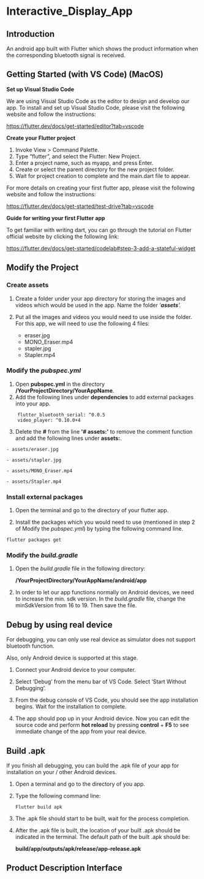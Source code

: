 # Interactive_Display_App

## Introduction

An android app built with Flutter which shows the product information when the corresponding bluetooth signal is received.


## Getting Started (with VS Code) (MacOS)

**Set up Visual Studio Code**

We are using Visual Studio Code as the editor to design and develop our app. To install and set up Visual Studio Code, please visit the following website and follow the instructions:

https://flutter.dev/docs/get-started/editor?tab=vscode


**Create your Flutter project**

1.  Invoke View > Command Palette.
2.  Type “flutter”, and select the Flutter: New Project.
3.  Enter a project name, such as  myapp, and press Enter.
4.  Create or select the parent directory for the new project folder.
5.  Wait for project creation to complete and the  main.dart  file to appear.

For more details on creating your first flutter app, please visit the following website and follow the instructions:

https://flutter.dev/docs/get-started/test-drive?tab=vscode

**Guide for writing your first Flutter app**

To get familiar with writing dart, you can go through the tutorial on Flutter official website by clicking the following link:

https://flutter.dev/docs/get-started/codelab#step-3-add-a-stateful-widget

## Modify the Project

### Create assets

1. Create a folder under your app directory for storing the images and videos which would be used in the app. Name the folder ‘**_assets_**_’._

2. Put all the images and videos you would need to use inside the folder. For this app, we will need to use the following 4 files:
	- eraser.jpg
	- MONO_Eraser.mp4
	- stapler.jpg
	- Stapler.mp4

### Modify the _pubspec.yml_
1. Open **pubspec.yml** in the directory **/YourProjectDirectory/YourAppName**.
2. Add the following lines under **dependencies** to add external packages into your app.
```
    flutter_bluetooth_serial: ^0.0.5
    video_player: ^0.10.0+4
```

3. Delete the **#** from the line **'# assets:'** to remove the comment function and add the following lines under **assets:**.
```
- assets/eraser.jpg

- assets/stapler.jpg

- assets/MONO_Eraser.mp4

- assets/Stapler.mp4
```
### Install external packages

1. Open the terminal and go to the directory of your flutter app.

2. Install the packages which you would need to use (mentioned in step 2 of Modify the _pubspec.yml_)  by typing the following command line.
```
flutter packages get
```
### Modify the _build.gradle_

1. Open the _build.gradle_ file in the following directory:

   **/YourProjectDirectory/YourAppName/android/app**
2. In order to let our app functions normally on Android devices, we need to increase the min. sdk version. In the _build.gradle_ file, change the minSdkVersion from 16 to 19. Then save the file.

## Debug by using real device

For debugging, you can only use real device as simulator does not support bluetooth function.

Also, only Android device is supported at this stage.

1. Connect your Android device to your computer.

2. Select ‘Debug’ from the menu bar of VS Code. Select ‘Start Without Debugging’.
3. From the debug console of VS Code, you should see the app installation begins. Wait for the installation to complete.
4. The app should pop up in your Android device. Now you can edit the source code and perform **hot reload** by pressing **control** + **F5** to see immediate change of the app from your real device.

## Build .apk

If you finish all debugging, you can build the .apk file of your app for installation on your / other Android devices.

1.  Open a terminal and go to the directory of you app.
2.  Type the following command line:
     ```
    Flutter build apk
    ```
3. The .apk file should start to be built, wait for the process completion.

4. After the .apk file is built, the location of your built .apk should be indicated in the terminal. The default path of the built .apk should be:

   **build/app/outputs/apk/release/app-release.apk**

## Product Description Interface
